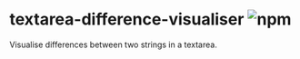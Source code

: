 # textarea-difference-visualiser ![npm](https://img.shields.io/npm/v/textarea-difference-visualiser?style=flat-square)

Visualise differences between two strings in a textarea.
